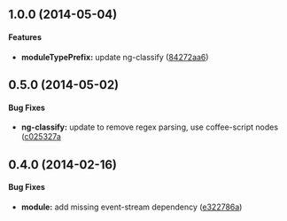<a name="1.0.0"></a>
## 1.0.0  (2014-05-04)


#### Features

* **moduleTypePrefix:** update ng-classify ([84272aa6](https://github.com/CaryLandholt/gulp-ng-classify/commit/84272aa6ae6de84f2cab26f0278e9b447494e5fe))


<a name="0.5.0"></a>
## 0.5.0  (2014-05-02)


#### Bug Fixes

* **ng-classify:** update to remove regex parsing, use coffee-script nodes ([c025327a](https://github.com/CaryLandholt/gulp-ng-classify/commit/c025327a167b8e70640a9d38a0f5d6c168542227)


<a name="0.4.0"></a>
## 0.4.0  (2014-02-16)


#### Bug Fixes

* **module:** add missing event-stream dependency ([e322786a](https://github.com/CaryLandholt/gulp-ng-classify/commit/e322786a11c86e89c4a1397e2dc505fc980ef4de))